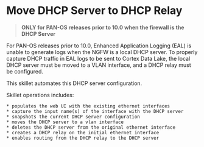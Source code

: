 # Move DHCP Server to DHCP Relay

> **ONLY for PAN-OS releases prior to 10.0 when the firewall is the DHCP Server** 

For PAN-OS releases prior to 10.0, Enhanced Application Logging (EAL) is unable
to generate logs when the NGFW is a local DHCP server. To properly capture DHCP
traffic in EAL logs to be sent to Cortex Data Lake, the local DHCP server must 
be moved to a VLAN interface, and a DHCP relay must be configured. 

This skillet automates this DHCP server configuration. 

Skillet operations includes:

    * populates the web UI with the existing ethernet interfaces
    * capture the input name(s) of the interface with the DHCP server
    * snapshots the current DHCP server configuration
    * moves the DHCP server to a vlan interface
    * deletes the DHCP server from the original ethernet interface
    * creates a DHCP relay on the initial ethernet interface
    * enables routing from the DHCP relay to the DHCP server